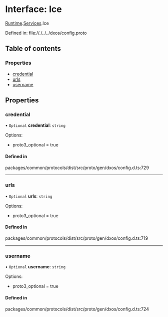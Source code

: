 # Interface: Ice

[Runtime](../modules/dxos_config.defs.Runtime.md).[Services](../modules/dxos_config.defs.Runtime.Services.md).Ice

Defined in:
  file://./../../dxos/config.proto

## Table of contents

### Properties

- [credential](dxos_config.defs.Runtime.Services.Ice.md#credential)
- [urls](dxos_config.defs.Runtime.Services.Ice.md#urls)
- [username](dxos_config.defs.Runtime.Services.Ice.md#username)

## Properties

### credential

• `Optional` **credential**: `string`

Options:
  - proto3_optional = true

#### Defined in

packages/common/protocols/dist/src/proto/gen/dxos/config.d.ts:729

___

### urls

• `Optional` **urls**: `string`

Options:
  - proto3_optional = true

#### Defined in

packages/common/protocols/dist/src/proto/gen/dxos/config.d.ts:719

___

### username

• `Optional` **username**: `string`

Options:
  - proto3_optional = true

#### Defined in

packages/common/protocols/dist/src/proto/gen/dxos/config.d.ts:724
